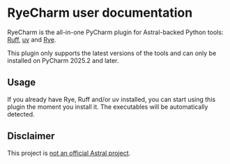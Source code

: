 # RyeCharm user documentation

RyeCharm is the all-in-one PyCharm plugin for Astral-backed Python tools:
[Ruff][1], [uv][2] and [Rye][3].

This plugin only supports the latest versions of the tools
and can only be installed on PyCharm 2025.2 and later.


## Usage

If you already have Rye, Ruff and/or uv installed,
you can start using this plugin the moment you install it.
The executables will be automatically detected.


## Disclaimer

This project is [not an official Astral project][4].


  [1]: https://github.com/astral-sh/ruff
  [2]: https://github.com/astral-sh/uv
  [3]: https://github.com/astral-sh/rye
  [4]: faq.md#is-this-an-official-astral-project
